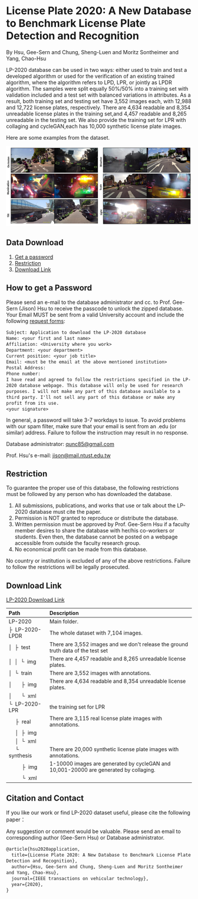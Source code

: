 # License Plate 2020: A New Database to Benchmark License Plate Detection and Recognition
By Hsu, Gee-Sern and Chung, Sheng-Luen and Moritz Sontheimer and Yang, Chao-Hsu

LP-2020 database can be used in two ways: either used to train and test a developed algorithm or used for the verification of an existing trained algorithm, where the algorithm refers to LPD, LPR, or jointly as LPDR algorithm. The samples were split equally 50%/50% into a  training set with validation included and a test set with balanced variations in attributes. As a result, both training set and testing set have 3,552 images each, with 12,988 and 12,722 license plates, respectively. There are 4,634 readable and 8,354 unreadable license plates in the training set,and 4,457 readable and 8,265 unreadable in the testing set. We also provide the training set for LPR with collaging and cycleGAN,each has 10,000 synthetic license plate images.

Here are some examples from the dataset.

![Alt text](LP2020_example.PNG?raw=true "Title")

Data Download 
--
 1. [Get a password](#how-to-get-a-password)
 2. [Restriction](#restriction)
 3. [Download Link](#download-link)
 
How to get a Password
-
Please send an e-mail to the database administrator and cc. to Prof. Gee-Sern (Jison) Hsu to receive the passcode to unlock the zipped database. Your Email MUST be sent from a valid University account and include the following [request forms](./RequestForms.txt):

```
Subject: Application to download the LP-2020 database
Name: <your first and last name>
Affiliation: <University where you work>
Department: <your department>
Current position: <your job title>
Email: <must be the email at the above mentioned institution>
Postal Address:
Phone number:
I have read and agreed to follow the restrictions specified in the LP-2020 database webpage. This database will only be used for research purposes. I will not make any part of this database available to a third party. I'll not sell any part of this database or make any profit from its use.
<your signature>
```
In general, a password will take 3-7 workdays to issue. To avoid problems with our spam filter, make sure that your email is sent from an .edu (or similar) address. Failure to follow the instruction may result in no response. 

Database administrator: qunc85@gmail.com

Prof. Hsu's e-mail: jison@mail.ntust.edu.tw



Restriction
-
To guarantee the proper use of this database, the following restrictions must be followed by any person who has downloaded the database.
 1. All submissions, publications, and works that use or talk about the LP-2020 database must cite the paper. 
 2. Permission is NOT granted to reproduce or distribute the database. 
 3. Written permission must be approved by Prof. Gee-Sern Hsu if a faculty member desires to share the database with her/his co-workers or students. Even then, the database cannot be posted on a webpage accessible from outside the faculty research group. 
 4. No economical profit can be made from this database. 
 
No country or institution is excluded of any of the above restrictions. Failure to follow the restrictions will be legally prosecuted.

Download Link
-
[LP-2020 Download Link](
https://drive.google.com/file/d/1IivwHP5a1rZEzAGpSRVbvWhmeVh2-QgH/view?usp=sharing)

| Path | Description
| :--- | :----------
| LP-2020 | Main folder.
| &boxvr;&nbsp; LP-2020-LPDR | The whole dataset with 7,104 images.
| &boxv;&nbsp; &boxvr;&nbsp; test | There are 3,552 images and we don't release the ground truth data of the test set
| &boxv;&nbsp; &boxv;&nbsp; &boxur;&nbsp; img | There are 4,457 readable and 8,265 unreadable license plates.
| &boxv;&nbsp; &boxur;&nbsp; train | There are 3,552 images with annotations. 
| &boxv;&nbsp; &ensp;&ensp; &boxvr;&nbsp; img | There are 4,634 readable and 8,354 unreadable license plates.
| &boxv;&nbsp; &ensp;&ensp; &boxur;&nbsp; xml |
| &boxur;&nbsp; LP-2020-LPR | the training set for LPR
| &ensp;&ensp; &boxvr;&nbsp; real | There are 3,115 real license plate images with annotations. 
| &ensp;&ensp; &boxv;&nbsp; &boxvr;&nbsp; img |
| &ensp;&ensp; &boxv;&nbsp; &boxur;&nbsp; xml |
| &ensp;&ensp; &boxur;&nbsp; synthesis | There are 20,000 synthetic license plate images with annotations.
| &ensp;&ensp; &ensp;&ensp; &boxvr;&nbsp; img | 1-10000 images are generated by cycleGAN and 10,001-20000 are generated by collaging.
| &ensp;&ensp; &ensp;&ensp; &boxur;&nbsp; xml |


Citation and Contact
--
If you like our work or find LP-2020 dataset useful, please cite the following paper：

Any suggestion or comment would be valuable. Please send an email to corresponding author (Gee-Sern Hsu) or Database administrator.
``` SHENG-LUEN CHUNG,
@article{hsu2020application,
  title={License Plate 2020: A New Database to Benchmark License Plate Detection and Recognition},
  author={Hsu, Gee-Sern and Chung, Sheng-Luen and Moritz Sontheimer and Yang, Chao-Hsu},
  journal={IEEE transactions on vehicular technology},
  year={2020},
}
```
